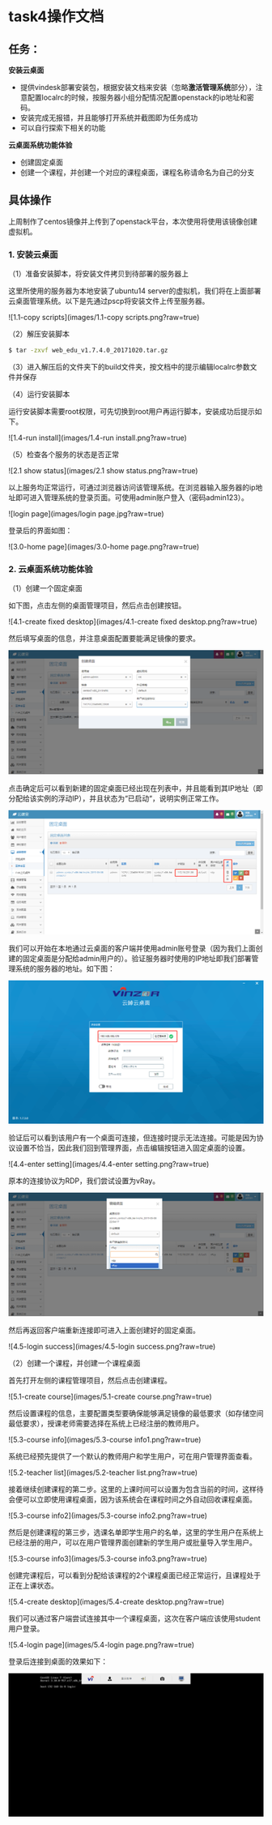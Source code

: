 # task4操作文档

## 任务：

**安装云桌面**

- 提供vindesk部署安装包，根据安装文档来安装（忽略**激活管理系统**部分），注意配置localrc的时候，按服务器小组分配情况配置openstack的ip地址和密码。
- 安装完成无报错，并且能够打开系统并截图即为任务成功
- 可以自行探索下相关的功能

**云桌面系统功能体验**

- 创建固定桌面
- 创建一个课程，并创建一个对应的课程桌面，课程名称请命名为自己的分支



## 具体操作

上周制作了centos镜像并上传到了openstack平台，本次使用将使用该镜像创建虚拟机。

### 1. 安装云桌面

（1）准备安装脚本，将安装文件拷贝到待部署的服务器上

这里所使用的服务器为本地安装了ubuntu14 server的虚拟机，我们将在上面部署云桌面管理系统。以下是先通过pscp将安装文件上传至服务器。



![1.1-copy scripts](images/1.1-copy scripts.png?raw=true)



（2）解压安装脚本

```bash
$ tar -zxvf web_edu_v1.7.4.0_20171020.tar.gz
```



（3）进入解压后的文件夹下的build文件夹，按文档中的提示编辑localrc参数文件并保存



（4）运行安装脚本

运行安装脚本需要root权限，可先切换到root用户再运行脚本，安装成功后提示如下。



![1.4-run install](images/1.4-run install.png?raw=true)



（5）检查各个服务的状态是否正常



![2.1 show status](images/2.1 show status.png?raw=true)



以上服务均正常运行，可通过浏览器访问该管理系统。在浏览器输入服务器的ip地址即可进入管理系统的登录页面。可使用admin账户登入（密码admin123）。



![login page](images/login page.jpg?raw=true)



登录后的界面如图：



![3.0-home page](images/3.0-home page.png?raw=true)



### 2. 云桌面系统功能体验

（1）创建一个固定桌面

如下图，点击左侧的桌面管理项目，然后点击创建按钮。



![4.1-create fixed desktop](images/4.1-create fixed desktop.png?raw=true)



然后填写桌面的信息，并注意桌面配置要能满足镜像的要求。



![4.2-info](images/4.2-info.png?raw=true)



点击确定后可以看到新建的固定桌面已经出现在列表中，并且能看到其IP地址（即分配给该实例的浮动IP），并且状态为“已启动“，说明实例正常工作。



![4.3-status](images/4.3-status.png?raw=true)



我们可以开始在本地通过云桌面的客户端并使用admin账号登录（因为我们上面创建的固定桌面是分配给admin用户的）。验证服务器时使用的IP地址即我们部署管理系统的服务器的地址。如下图：



![4.4-login](images/4.4-login.png?raw=true)



验证后可以看到该用户有一个桌面可连接，但连接时提示无法连接。可能是因为协议设置不恰当，因此我们回到管理界面，点击编辑按钮进入固定桌面的设置。



![4.4-enter setting](images/4.4-enter setting.png?raw=true)











原本的连接协议为RDP，我们尝试设置为vRay。



![4.4-setting](images/4.4-setting.png?raw=true)



然后再返回客户端重新连接即可进入上面创建好的固定桌面。



![4.5-login success](images/4.5-login success.png?raw=true)



（2）创建一个课程，并创建一个课程桌面

首先打开左侧的课程管理项目，然后点击创建课程。



![5.1-create course](images/5.1-create course.png?raw=true)



然后设置课程的信息，主要配置类型要确保能够满足镜像的最低要求（如存储空间最低要求），授课老师需要选择在系统上已经注册的教师用户。



![5.3-course info](images/5.3-course info1.png?raw=true)



系统已经预先提供了一个默认的教师用户和学生用户，可在用户管理界面查看。



![5.2-teacher list](images/5.2-teacher list.png?raw=true)



接着继续创建课程的第二步。这里的上课时间可以设置为包含当前的时间，这样待会便可以立即使用课程桌面，因为该系统会在课程时间之外自动回收课程桌面。



![5.3-course info2](images/5.3-course info2.png?raw=true)





然后是创建课程的第三步，选课名单即学生用户的名单，这里的学生用户在系统上已经注册的用户，可以在用户管理界面创建新的学生用户或批量导入学生用户。



![5.3-course info3](images/5.3-course info3.png?raw=true)



创建完课程后，可以看到分配给该课程的2个课程桌面已经正常运行，且课程处于正在上课状态。



![5.4-create desktop](images/5.4-create desktop.png?raw=true)



我们可以通过客户端尝试连接其中一个课程桌面，这次在客户端应该使用student用户登录。



![5.4-login page](images/5.4-login page.png?raw=true)



登录后连接到桌面的效果如下：



![5.5-login](images/5.5-login.png?raw=true)